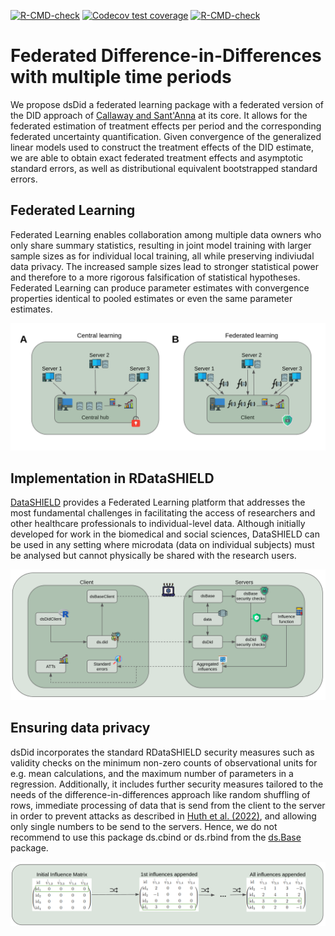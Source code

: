 <!-- badges: start -->
  [![R-CMD-check](https://github.com/manuhuth/dsDidClient/actions/workflows/R-CMD-check.yaml/badge.svg)](https://github.com/manuhuth/dsDidClient/actions/workflows/R-CMD-check.yaml)
[![Codecov test coverage](https://codecov.io/gh/manuhuth/dsDidClient/branch/main/graph/badge.svg)](https://app.codecov.io/gh/manuhuth/dsDidClient?branch=main)
[![R-CMD-check](https://github.com/manuhuth/dsDidClient/actions/workflows/R-CMD-check.yaml/badge.svg)](https://github.com/manuhuth/dsDidClient/actions/workflows/R-CMD-check.yaml)
<!-- badges: end -->

# Federated Difference-in-Differences with multiple time periods
We propose dsDid a federated learning package with a federated version of the DID approach of [Callaway and Sant'Anna](https://www.sciencedirect.com/science/article/abs/pii/S0304407620303948) at its core. It allows for the federated estimation of treatment effects per period and the corresponding federated uncertainty quantification. Given convergence of the generalized linear models used to construct the treatment effects of the DID estimate, we are able to obtain exact federated treatment effects and asymptotic standard errors, as well as distributional equivalent bootstrapped standard errors.

## Federated Learning
Federated Learning enables collaboration among multiple data owners who only share summary statistics, resulting in joint model training with larger sample sizes as for individual local training, all while preserving indiviudal data privacy. The increased sample sizes lead to stronger statistical power and therefore to a more rigorous falsification of statistical hypotheses. Federated Learning can produce parameter estimates with convergence properties identical to pooled estimates or even the same parameter estimates.

![alt text](https://github.com/manuhuth/dsDidClient/blob/main/images/learning_paradigma.png?raw=true)

## Implementation in RDataSHIELD
[DataSHIELD](https://www.datashield.org/) provides a Federated Learning platform that addresses the most fundamental challenges in facilitating the access of researchers and other healthcare professionals to individual-level data. Although initially developed for work in the biomedical and social sciences, DataSHIELD can be used in any setting where microdata (data on individual subjects) must be analysed but cannot physically be shared with the research users.

![alt text](https://github.com/manuhuth/dsDidClient/blob/main/images/implementation_single.png?raw=true)

## Ensuring data privacy
dsDid incorporates the standard RDataSHIELD security measures such as validity checks on the minimum non-zero counts of observational units for e.g. mean calculations, and the maximum number of parameters in a regression. Additionally, it includes further security measures tailored to the needs of the difference-in-differences approach like random shuffling of rows, immediate processing of data that is send from the client to the server in order to prevent attacks as described in [Huth et al. (2022)](https://www.biorxiv.org/content/10.1101/2022.10.09.511497v1), and allowing only single numbers to be send to the servers. Hence, we do not recommend to use this package ds.cbind or ds.rbind from the [ds.Base](https://github.com/datashield/dsBaseClient) package.

![alt text](https://github.com/manuhuth/dsDidClient/blob/main/images/influence_function.png?raw=true)
